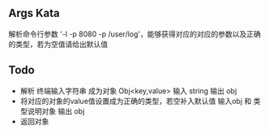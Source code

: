 ## Args Kata

解析命令行参数 '-l -p 8080 -p /user/log'，能够获得对应的对应的参数以及正确的类型，若为空值请给出默认值

## Todo

- 解析 终端输入字符串 成为对象 Obj<key,value>    输入 string  输出 obj
- 将对应的对象的value值设置成为正确的类型，若空补入默认值  输入obj 和 类型说明对象 输出 obj
- 返回对象
